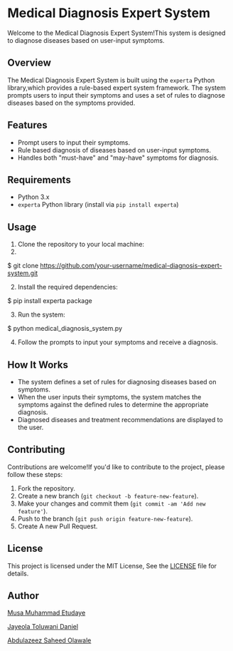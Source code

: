 # Medical Diagnosis Expert System

Welcome to the Medical Diagnosis Expert System!This system is designed to diagnose diseases based on user-input symptoms.

## Overview

The Medical Diagnosis Expert System is built using the `experta` Python library,which provides a rule-based expert system framework. The system prompts users to input their symptoms and uses a set of rules to diagnose diseases based on the symptoms provided.

## Features

- Prompt users to input their symptoms.
- Rule based diagnosis of diseases based on user-input symptoms.
- Handles both "must-have" and "may-have" symptoms for diagnosis.

## Requirements

- Python 3.x
- `experta` Python library (install via `pip install experta`)

## Usage

1. Clone the repository to your local machine:
2. 

$ git clone https://github.com/your-username/medical-diagnosis-expert-system.git

2. Install the required dependencies:

$ pip install experta package

3. Run the system:

$ python medical_diagnosis_system.py

4. Follow the prompts to input your symptoms and receive a diagnosis.

## How It Works

- The system defines a set of rules for diagnosing diseases based on symptoms.
- When the user inputs their symptoms, the system matches the symptoms against the defined rules to determine the appropriate diagnosis.
- Diagnosed diseases and treatment recommendations are displayed to the user.

## Contributing

Contributions are welcome!If you'd like to contribute to the project, please follow these steps:

1. Fork the repository.
2. Create a new branch (`git checkout -b feature-new-feature`).
3. Make your changes and commit them (`git commit -am 'Add new feature'`).
4. Push to the branch (`git push origin feature-new-feature`).
5. Create A new Pull Request.

## License

This project is licensed under the MIT License, See the [LICENSE](LICENSE) file for details.

## Author

[Musa Muhammad Etudaye](https://github.com/techbone)

[Jayeola Toluwani Daniel](https://github.com/Toluwani195)

[Abdulazeez Saheed Olawale](https://github.com/Unique-01)
